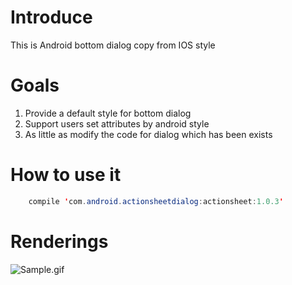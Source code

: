 # Introduce
This is Android bottom dialog copy from IOS style
# Goals
1. Provide a default style for bottom dialog
2. Support users set attributes by android style
3. As little as modify the code for dialog which has been exists
# How to use it
``` java
    compile 'com.android.actionsheetdialog:actionsheet:1.0.3'
``` 
# Renderings
![Sample.gif](http://upload-images.jianshu.io/upload_images/2034823-415f365228dad49d.gif?imageMogr2/auto-orient/strip) 

